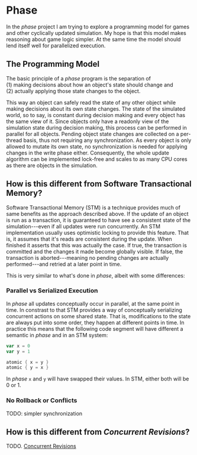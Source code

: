 Phase
=====
In the *phase* project I am trying to explore a programming model for games and other cyclically updated simulation. My hope is that this model makes reasoning about game logic simpler. At the same time the model should lend itself well for parallelized execution.

## The Programming Model
The basic principle of a *phase* program is the separation of  
(1) making decisions about how an object's state should change and  
(2) actually applying those state changes to the object.

This way an object can safely read the state of any other object while making decisions about its own state changes. The state of the simulated world, so to say, is constant during decision making and every object has the same view of it. Since objects only have a readonly view of the simulation state during decision making, this process can be performed in parallel for all objects. Pending object state changes are collected on a per-thread basis, thus not requiring any synchronization. As every object is only allowed to mutate its own state, no synchronization is needed for applying changes in the write phase either. Consequently, the whole update algorithm can be implemented lock-free and scales to as many CPU cores as there are objects in the simulation.

## How is this different from Software Transactional Memory?
Software Transactional Memory (STM) is a technique provides much of same benefits as the approach described above. If the update of an object is run as a transaction, it is guaranteed to have see a consistent state of the simulation---even if all updates were run concurrently. An STM implementation usually uses optimistic locking to provide this feature. That is, it assumes that it's reads are consistent during the update. When finished it asserts that this was actually the case. If true, the transaction is committed and the changes it made become globally visible. If false, the transaction is aborted---meaning no pending changes are actually performed---and retried at a later point in time.

This is very similar to what's done in *phase*, albeit with some differences:

### Parallel vs Serialized Execution
In *phase* all updates conceptually occur in parallel, at the same point in time. In constrast to that STM provides a way of conceptually serializing concurrent actions on some shared state. That is, modifications to the state are always put into some order, they happen at different points in time.
In practice this means that the following code segment will have different a semantic in *phase* and in an STM system:

```scala
var x = 0
var y = 1

atomic { x = y }
atomic { y = x }
```
In *phase* `x` and `y` will have swapped their values. In STM, either both will be 0 or 1.

### No Rollback or Conflicts
TODO: simpler synchronization

## How is this different from *Concurrent Revisions*?
TODO. [Concurrent Revisions](http://research.microsoft.com/en-us/projects/revisions/)
